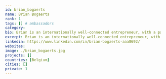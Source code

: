 ```yaml
---
id: brian_bogaerts
name: Brian Bogaerts
rank: 1
tags: [] # ambassadors
category:
bio: Brian is an internationally well-connected entrepreneur, with a passion for people and technology, at his best launching and building initiatives from scratch. He comes with relentless energy and a solid track record at Alcatel-Lucent, The Boston Consulting Group and KPN, where he held senior management positions in strategy, innovation and business development roles. More recently, Brian launched and sold a few data-driven companies, mainly focusing on cross- and up-sell logic and in the web analytics space.Today, Brian is a co-founder at DataTeam.Services, a pan European go-to-market company focusing on international expansion (and other activities) for its partners. He comes with an MSc in electromechanical engineering, holds an MBA, lives in The Hague and can be reached at +31613934639. The ThreeFold Foundation is a future path to an accessible and sustainable digital world, for entrepreneurs from around the world to build upon. Unleashing entrepreneurial power of the many, rather than the few.
excerpt: Brian is an internationally well-connected entrepreneur, with a passion for people and technology.
linkedin: https://www.linkedin.com/in/brian-bogaerts-aaa8692/
websites: 
image: ./brian_bogaerts.jpg
projects: []
countries: [Belgium]
cities: []
private: 1
---
```

